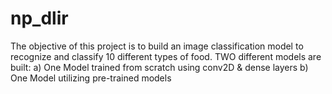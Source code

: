 # np_dlir
The objective of this project is to build an image classification model to recognize and classify 10 different types of food.  TWO different models are built: a) One Model trained from scratch using conv2D &amp; dense layers b) One Model utilizing pre-trained models
